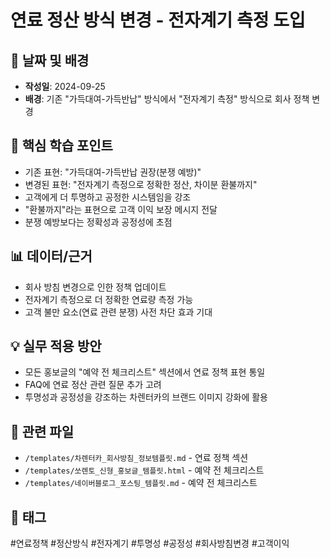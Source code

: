 # 연료 정산 방식 변경 - 전자계기 측정 도입

## 📅 날짜 및 배경

- **작성일**: 2024-09-25
- **배경**: 기존 "가득대여-가득반납" 방식에서 "전자계기 측정" 방식으로 회사 정책 변경

## 🎯 핵심 학습 포인트

- 기존 표현: "가득대여-가득반납 권장(분쟁 예방)"
- 변경된 표현: "전자계기 측정으로 정확한 정산, 차이분 환불까지"
- 고객에게 더 투명하고 공정한 시스템임을 강조
- "환불까지"라는 표현으로 고객 이익 보장 메시지 전달
- 분쟁 예방보다는 정확성과 공정성에 초점

## 📊 데이터/근거

- 회사 방침 변경으로 인한 정책 업데이트
- 전자계기 측정으로 더 정확한 연료량 측정 가능
- 고객 불만 요소(연료 관련 분쟁) 사전 차단 효과 기대

## 💡 실무 적용 방안

- 모든 홍보글의 "예약 전 체크리스트" 섹션에서 연료 정책 표현 통일
- FAQ에 연료 정산 관련 질문 추가 고려
- 투명성과 공정성을 강조하는 차렌터카의 브랜드 이미지 강화에 활용

## 🔗 관련 파일

- `/templates/차렌터카_회사방침_정보템플릿.md` - 연료 정책 섹션
- `/templates/쏘렌토_신형_홍보글_템플릿.html` - 예약 전 체크리스트
- `/templates/네이버블로그_포스팅_템플릿.md` - 예약 전 체크리스트

## 📌 태그

#연료정책 #정산방식 #전자계기 #투명성 #공정성 #회사방침변경 #고객이익
